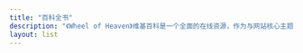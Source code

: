 ```yaml
---
title: "百科全书"
description: "《Wheel of Heaven》维基百科是一个全面的在线资源，作为与网站核心主题相关信息的广泛存储库。它提供了一系列文章，涵盖了关于先进外星文明在塑造人类历史和地球生命发展中所扮演角色的假设的各个方面。对于寻求更深入理解网站探索人类宇宙联系和起源的用户来说，这是一个宝贵的工具。"
layout: list
---
```

